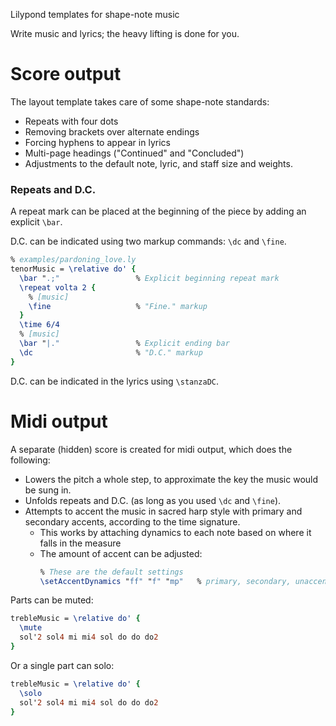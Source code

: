 Lilypond templates for shape-note music

Write music and lyrics; the heavy lifting is done for you.

# Score output

The layout template takes care of some shape-note standards:

* Repeats with four dots
* Removing brackets over alternate endings
* Forcing hyphens to appear in lyrics
* Multi-page headings ("Continued" and "Concluded")
* Adjustments to the default note, lyric, and staff size and weights.


### Repeats and D.C.

A repeat mark can be placed at the beginning of the piece by adding an explicit `\bar`.

D.C. can be indicated using two markup commands: `\dc` and `\fine`.

```lilypond
% examples/pardoning_love.ly
tenorMusic = \relative do' {
  \bar ".;"                 % Explicit beginning repeat mark
  \repeat volta 2 {
    % [music]
    \fine                   % "Fine." markup
  }
  \time 6/4
  % [music]
  \bar "|."                 % Explicit ending bar
  \dc                       % "D.C." markup
}
```

D.C. can be indicated in the lyrics using `\stanzaDC`.


# Midi output

A separate (hidden) score is created for midi output, which does the following:

* Lowers the pitch a whole step, to approximate the key the music would be sung in.
* Unfolds repeats and D.C. (as long as you used `\dc` and `\fine`).
* Attempts to accent the music in sacred harp style with primary and secondary accents, according to the time signature.
    * This works by attaching dynamics to each note based on where it falls in the measure
    * The amount of accent can be adjusted:
        ```lilypond
        % These are the default settings
        \setAccentDynamics "ff" "f" "mp"   % primary, secondary, unaccented
        ```


Parts can be muted:
```lilypond
trebleMusic = \relative do' {
  \mute
  sol'2 sol4 mi mi4 sol do do do2
}
```

Or a single part can solo:
```lilypond
trebleMusic = \relative do' {
  \solo
  sol'2 sol4 mi mi4 sol do do do2
}
```